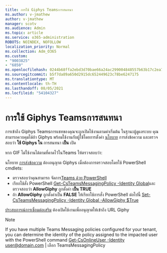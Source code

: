 ```yaml
---
title: การใช้ Giphys Teamsการสนทนา
ms.author: v-jmathew
author: v-jmathew
manager: scotv
ms.audience: Admin
ms.topic: article
ms.service: o365-administration
ROBOTS: NOINDEX, NOFOLLOW
localization_priority: Normal
ms.collection: Adm_O365
ms.custom:
- "9003825"
- "6850"
ms.openlocfilehash: 0244b68ffa2ebd3d70bae66a24ac299004848557b63b17c2ea74fafaff22bb8c
ms.sourcegitcommit: b5f7da89a650d2915dc652449623c78be6247175
ms.translationtype: MT
ms.contentlocale: th-TH
ms.lasthandoff: 08/05/2021
ms.locfileid: "54104327"
---
```

# <a name="using-giphys-in-teams-conversations"></a>การใช้ Giphys Teamsการสนทนา

การเข้าถึง Giphys Teamsการแชทของคุณจะถูกเปิดใช้งานตามค่าเริ่มต้น ในฐานะผู้ดูแลระบบ คุณสามารถควบคุมได้ถ้า Giphys พร้อมใช้งานกับผู้ใช้โดยการตั้งค่า [นโยบาย](https://docs.microsoft.com/microsoftteams/messaging-policies-in-teams#messaging-policy-settings) การส่งข้อความ และตรวจสอบว่า **ใช้ Giphys ใน** การสนทนา **เป็น** เปิด

หาก GIF ไม่ใช้งานได้ตามที่คาดไว้ในTeams ให้ตรวจสอบว่า:

นโยบาย [การส่งข้อความ](https://docs.microsoft.com/microsoftteams/messaging-policies-in-teams) ต้องอนุญาต Giphys เมื่อต้องการตรวจสอบโดยใช้ PowerShell cmdlets:

- ตรวจสอบว่าคุณสามารถ จัดการ[Teams ด้วย PowerShell](https://docs.microsoft.com/microsoftteams/teams-powershell-overview?view=o365-worldwide#manage-teams-with-powershell)
- เรียกใช้สั่ง PowerShell [Get-CsTeamsMessagingPolicy -Identity Global](https://docs.microsoft.com/powershell/module/skype/get-csteamsmessagingpolicy?view=skype-ps)และตรวจสอบว่า **AllowGiphy** ถูกตั้งค่า **เป็น TRUE**
- ถ้า **AllowGiphy** ถูกตั้งค่าเป็น **FALSE** ให้เรียกใช้การสั่ง PowerShell ต่อไปนี้ [Set-CsTeamsMessagingPolicy -Identity Global -AllowGiphy $True](https://docs.microsoft.com/powershell/module/skype/set-csteamsmessagingpolicy?view=skype-ps)

[ประสบการณ์การเชื่อมต่อเสริม](https://docs.microsoft.com/deployoffice/privacy/optional-connected-experiences) ต้องเปิดใช้งานเพื่ออนุญาตให้เข้าถึง URL Giphy

> [!NOTE]
> If you have multiple Teams Messaging policies configured for your tenant, you can determine the identity of the policy assigned to the impacted user with the PowerShell command [Get-CsOnlineUser -Identity](https://docs.microsoft.com/powershell/module/skype/get-csonlineuser?view=skype-ps) <user@domain.com> | เลือก TeamsMessagingPolicy
